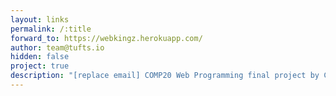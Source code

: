 ```yaml
---
layout: links
permalink: /:title
forward_to: https://webkingz.herokuapp.com/
author: team@tufts.io
hidden: false
project: true
description: "[replace email] COMP20 Web Programming final project by Chris Anderson, Teddy Cahill, Jake Moran, and Ben Nissan"
---
```

